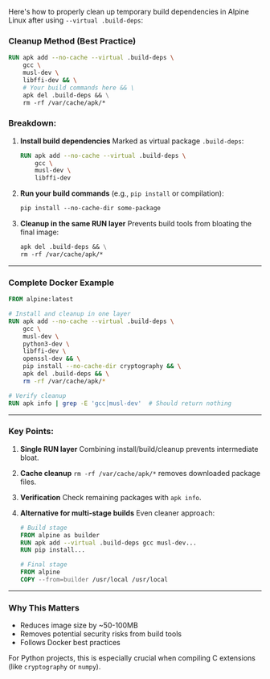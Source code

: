 Here's how to properly clean up temporary build dependencies in Alpine Linux after using `--virtual .build-deps`:

### **Cleanup Method (Best Practice)**
```dockerfile
RUN apk add --no-cache --virtual .build-deps \
    gcc \
    musl-dev \
    libffi-dev && \
    # Your build commands here && \
    apk del .build-deps && \
    rm -rf /var/cache/apk/*
```

### **Breakdown:**
1. **Install build dependencies**
   Marked as virtual package `.build-deps`:
   ```dockerfile
   RUN apk add --no-cache --virtual .build-deps \
       gcc \
       musl-dev \
       libffi-dev
   ```

2. **Run your build commands**
   (e.g., `pip install` or compilation):
   ```dockerfile
   pip install --no-cache-dir some-package
   ```

3. **Cleanup in the same RUN layer**
   Prevents build tools from bloating the final image:
   ```dockerfile
   apk del .build-deps && \
   rm -rf /var/cache/apk/*
   ```

---

### **Complete Docker Example**
```dockerfile
FROM alpine:latest

# Install and cleanup in one layer
RUN apk add --no-cache --virtual .build-deps \
    gcc \
    musl-dev \
    python3-dev \
    libffi-dev \
    openssl-dev && \
    pip install --no-cache-dir cryptography && \
    apk del .build-deps && \
    rm -rf /var/cache/apk/*

# Verify cleanup
RUN apk info | grep -E 'gcc|musl-dev'  # Should return nothing
```

---

### **Key Points:**
1. **Single RUN layer**
   Combining install/build/cleanup prevents intermediate bloat.

2. **Cache cleanup**
   `rm -rf /var/cache/apk/*` removes downloaded package files.

3. **Verification**
   Check remaining packages with `apk info`.

4. **Alternative for multi-stage builds**
   Even cleaner approach:
   ```dockerfile
   # Build stage
   FROM alpine as builder
   RUN apk add --virtual .build-deps gcc musl-dev...
   RUN pip install...

   # Final stage
   FROM alpine
   COPY --from=builder /usr/local /usr/local
   ```

---

### **Why This Matters**
- Reduces image size by ~50-100MB
- Removes potential security risks from build tools
- Follows Docker best practices

For Python projects, this is especially crucial when compiling C extensions (like `cryptography` or `numpy`).
